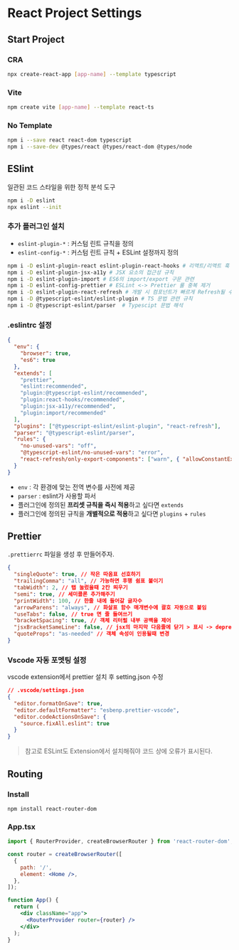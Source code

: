 # React Project Settings

## Start Project

### CRA

```bash
npx create-react-app [app-name] --template typescript
```

### Vite

```bash
npm create vite [app-name] --template react-ts
```

### No Template

```bash
npm i --save react react-dom typescript
npm i --save-dev @types/react @types/react-dom @types/node
```

## ESlint

일관된 코드 스타일을 위한 정적 분석 도구

```bash
npm i -D eslint
npx eslint --init
```

### 추가 플러그인 설치

- `eslint-plugin-*` : 커스텀 린트 규칙을 정의
- `eslint-config-*` : 커스텀 린트 규칙 + ESLint 설정까지 정의

```bash
npm i -D eslint-plugin-react eslint-plugin-react-hooks # 리액트/리액트 훅 관련 규칙
npm i -D eslint-plugin-jsx-a11y # JSX 요소의 접근성 규칙
npm i -D eslint-plugin-import # ES6의 import/export 구문 관련
npm i -D eslint-config-prettier # ESLint <-> Prettier 룰 중복 제거
npm i -D eslint-plugin-react-refresh # 개발 시 컴포넌트가 빠르게 Refresh될 수 있도록 설정
npm i -D @typescript-eslint/eslint-plugin # TS 문법 관련 규칙
npm i -D @typescript-eslint/parser  # Typescipt 문법 해석
```

### .eslintrc 설정

```json
{
  "env": {
    "browser": true,
    "es6": true
  },
  "extends": [
    "prettier",
    "eslint:recommended",
    "plugin:@typescript-eslint/recommended",
    "plugin:react-hooks/recommended",
    "plugin:jsx-a11y/recommended",
    "plugin:import/recommended"
  ],
  "plugins": ["@typescript-eslint/eslint-plugin", "react-refresh"],
  "parser": "@typescript-eslint/parser",
  "rules": {
    "no-unused-vars": "off",
    "@typescript-eslint/no-unused-vars": "error",
    "react-refresh/only-export-components": ["warn", { "allowConstantExport": true }]
  }
}
```

- `env` : 각 환경에 맞는 전역 변수를 사전에 제공
- `parser` : eslint가 사용할 파서
- 플러그인에 정의된 **프리셋 규칙을 즉시 적용**하고 싶다면 `extends`
- 플러그인에 정의된 규칙을 **개별적으로 적용**하고 싶다면 `plugins` + `rules`

## Prettier

`.prettierrc` 파일을 생성 후 만들어주자.

```json
{
  "singleQuote": true, // 작은 따옴표 선호하기
  "trailingComma": "all", // 가능하면 후행 쉼표 붙이기
  "tabWidth": 2, // 탭 눌렀을때 2칸 띄우기
  "semi": true, // 세미콜론 추가해주기
  "printWidth": 100, // 한줄 내에 들어갈 글자수
  "arrowParens": "always", // 화살표 함수 매개변수에 괄호 자동으로 붙임
  "useTabs": false, // true 면 줄 들여쓰기
  "bracketSpacing": true, // 객체 리터럴 내부 공백을 제어
  "jsxBracketSameLine": false, // jsx의 마지막 다음줄에 닫기 > 표시 -> deprecated
  "quoteProps": "as-needed" // 객체 속성이 인용될때 변경
}
```

### Vscode 자동 포멧팅 설정

vscode extension에서 prettier 설치 후 setting.json 수정

```json
// .vscode/settings.json
{
  "editor.formatOnSave": true,
  "editor.defaultFormatter": "esbenp.prettier-vscode",
  "editor.codeActionsOnSave": {
    "source.fixAll.eslint": true
  }
}
```

> 참고로 ESLint도 Extension에서 설치해줘야 코드 상에 오류가 표시된다.

## Routing

### Install

```
npm install react-router-dom
```

### App.tsx

```jsx
import { RouterProvider, createBrowserRouter } from 'react-router-dom';

const router = createBrowserRouter([
  {
    path: '/',
    element: <Home />,
  },
]);

function App() {
  return (
    <div className="app">
      <RouterProvider router={router} />
    </div>
  );
}
```
